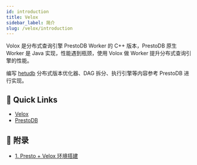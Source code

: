 ```yaml
---
id: introduction
title: Velox
sidebar_label: 简介
slug: /velox/introduction
---
```


Volox 是分布式查询引擎 PrestoDB Worker 的 C++ 版本，PrestoDB 原生 Worker 是 Java 实现，性能遇到瓶颈，使用 Volox 做 Worker 提升分布式查询引擎的性能。

编写 [hetudb](https://github.com/hetudb/hetu) 分布式版本优化器、DAG 拆分、执行引擎等内容参考 PrestoDB 进行实现。

## 🚀 Quick Links
- [Velox](https://github.com/facebookincubator/velox)
- [PrestoDB](https://github.com/prestodb/presto)

## 🍎 附录

* [1. Presto + Velox 环境搭建](https://zhuanlan.zhihu.com/p/614285711)